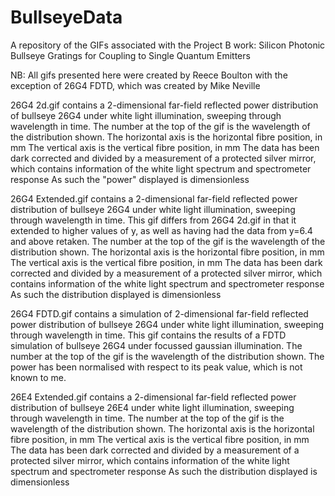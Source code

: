 # BullseyeData
A repository of the GIFs associated with the Project B work: Silicon Photonic Bullseye Gratings for Coupling to Single Quantum Emitters

NB: All gifs presented here were created by Reece Boulton with the exception of 26G4 FDTD, which was created by Mike Neville

26G4 2d.gif contains a 2-dimensional far-field reflected power distribution of bullseye 26G4 under white light illumination, sweeping through wavelength in time.
The number at the top of the gif is the wavelength of the distribution shown.
The horizontal axis is the horizontal fibre position, in mm
The vertical axis is the vertical fibre position, in mm
The data has been dark corrected and divided by a measurement of a protected silver mirror, which contains information of the white light spectrum and spectrometer response
As such the "power" displayed is dimensionless

26G4 Extended.gif contains a 2-dimensional far-field reflected power distribution of bullseye 26G4 under white light illumination, sweeping through wavelength in time.
This gif differs from 26G4 2d.gif in that it extended to higher values of y, as well as having had the data from y=6.4 and above retaken.
The number at the top of the gif is the wavelength of the distribution shown.
The horizontal axis is the horizontal fibre position, in mm
The vertical axis is the vertical fibre position, in mm
The data has been dark corrected and divided by a measurement of a protected silver mirror, which contains information of the white light spectrum and spectrometer response
As such the distribution displayed is dimensionless

26G4 FDTD.gif contains a simulation of 2-dimensional far-field reflected power distribution of bullseye 26G4 under white light illumination, sweeping through wavelength in time.
This gif contains the results of a FDTD simulation of bullseye 26G4 under focussed gaussian illumination.
The number at the top of the gif is the wavelength of the distribution shown.
The power has been normalised with respect to its peak value, which is not known to me.

26E4 Extended.gif contains a 2-dimensional far-field reflected power distribution of bullseye 26E4 under white light illumination, sweeping through wavelength in time.
The number at the top of the gif is the wavelength of the distribution shown.
The horizontal axis is the horizontal fibre position, in mm
The vertical axis is the vertical fibre position, in mm
The data has been dark corrected and divided by a measurement of a protected silver mirror, which contains information of the white light spectrum and spectrometer response
As such the distribution displayed is dimensionless
